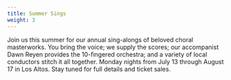 ```yaml
---
title: Summer Sings
weight: 3
---
```


Join us this summer for our annual sing-alongs of beloved choral masterworks.
You bring the voice; we supply the scores; our accompanist Dawn Reyen provides
the 10-fingered orchestra; and a variety of local conductors stitch it all
together.  Monday nights from July 13 through August 17 in Los Altos.  Stay
tuned for full details and ticket sales.
